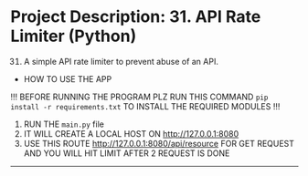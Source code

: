 # Project Description: 31. API Rate Limiter (Python)

31. A simple API rate limiter to prevent abuse of an API.

- HOW TO USE THE APP

!!! BEFORE RUNNING THE PROGRAM PLZ RUN THIS COMMAND `pip install -r requirements.txt` TO INSTALL THE REQUIRED MODULES !!!

1. RUN THE `main.py` file
2. IT WILL CREATE A LOCAL HOST ON http://127.0.0.1:8080
3. USE THIS ROUTE http://127.0.0.1:8080/api/resource FOR GET REQUEST AND YOU WILL HIT LIMIT AFTER 2 REQUEST IS DONE

---
